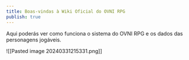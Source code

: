 ```yaml
---
title: Boas-vindas à Wiki Oficial do OVNI RPG
publish: true
---
```


Aqui poderás ver como funciona o sistema do OVNI RPG e os dados das personagens jogáveis.

![[Pasted image 20240331215331.png]]
